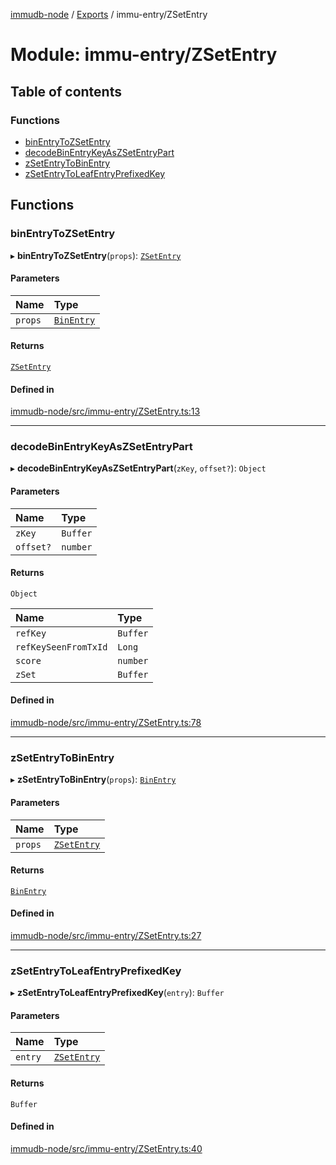 [immudb-node](../README.md) / [Exports](../modules.md) / immu-entry/ZSetEntry

# Module: immu-entry/ZSetEntry

## Table of contents

### Functions

- [binEntryToZSetEntry](immu_entry_ZSetEntry.md#binentrytozsetentry)
- [decodeBinEntryKeyAsZSetEntryPart](immu_entry_ZSetEntry.md#decodebinentrykeyaszsetentrypart)
- [zSetEntryToBinEntry](immu_entry_ZSetEntry.md#zsetentrytobinentry)
- [zSetEntryToLeafEntryPrefixedKey](immu_entry_ZSetEntry.md#zsetentrytoleafentryprefixedkey)

## Functions

### binEntryToZSetEntry

▸ **binEntryToZSetEntry**(`props`): [`ZSetEntry`](types_Entry.md#zsetentry)

#### Parameters

| Name | Type |
| :------ | :------ |
| `props` | [`BinEntry`](types_Entry.md#binentry) |

#### Returns

[`ZSetEntry`](types_Entry.md#zsetentry)

#### Defined in

[immudb-node/src/immu-entry/ZSetEntry.ts:13](https://github.com/user3232/node-immu-db/blob/2e88686/immudb-node/src/immu-entry/ZSetEntry.ts#L13)

___

### decodeBinEntryKeyAsZSetEntryPart

▸ **decodeBinEntryKeyAsZSetEntryPart**(`zKey`, `offset?`): `Object`

#### Parameters

| Name | Type |
| :------ | :------ |
| `zKey` | `Buffer` |
| `offset?` | `number` |

#### Returns

`Object`

| Name | Type |
| :------ | :------ |
| `refKey` | `Buffer` |
| `refKeySeenFromTxId` | `Long` |
| `score` | `number` |
| `zSet` | `Buffer` |

#### Defined in

[immudb-node/src/immu-entry/ZSetEntry.ts:78](https://github.com/user3232/node-immu-db/blob/2e88686/immudb-node/src/immu-entry/ZSetEntry.ts#L78)

___

### zSetEntryToBinEntry

▸ **zSetEntryToBinEntry**(`props`): [`BinEntry`](types_Entry.md#binentry)

#### Parameters

| Name | Type |
| :------ | :------ |
| `props` | [`ZSetEntry`](types_Entry.md#zsetentry) |

#### Returns

[`BinEntry`](types_Entry.md#binentry)

#### Defined in

[immudb-node/src/immu-entry/ZSetEntry.ts:27](https://github.com/user3232/node-immu-db/blob/2e88686/immudb-node/src/immu-entry/ZSetEntry.ts#L27)

___

### zSetEntryToLeafEntryPrefixedKey

▸ **zSetEntryToLeafEntryPrefixedKey**(`entry`): `Buffer`

#### Parameters

| Name | Type |
| :------ | :------ |
| `entry` | [`ZSetEntry`](types_Entry.md#zsetentry) |

#### Returns

`Buffer`

#### Defined in

[immudb-node/src/immu-entry/ZSetEntry.ts:40](https://github.com/user3232/node-immu-db/blob/2e88686/immudb-node/src/immu-entry/ZSetEntry.ts#L40)
